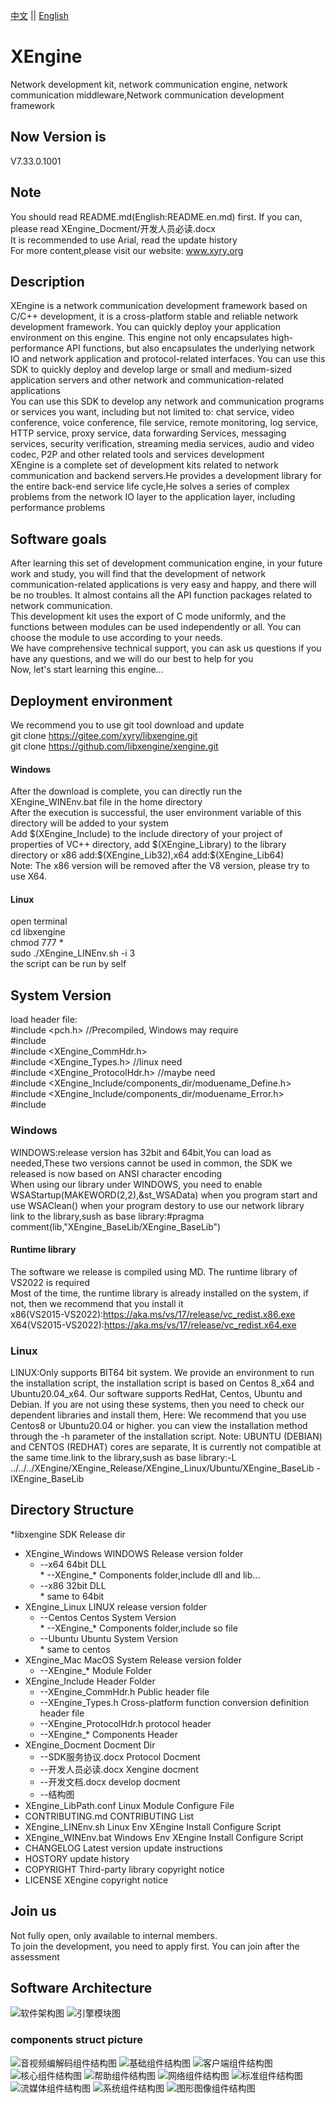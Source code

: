 [中文](README.md) ||  [English](README.en.md) 
# XEngine
Network development kit, network communication engine, network communication middleware,Network communication development framework

## Now Version is
V7.33.0.1001

## Note  
You should read README.md(English:README.en.md) first. If you can, please read XEngine_Docment/开发人员必读.docx  
It is recommended to use Arial, read the update history  
For more content,please visit our website: www.xyry.org  

## Description
XEngine is a network communication development framework based on C/C++ development, it is a cross-platform stable and reliable network development framework. You can quickly deploy your application environment on this engine. This engine not only encapsulates high-performance API functions, but also encapsulates the underlying network IO and network application and protocol-related interfaces. You can use this SDK to quickly deploy and develop large or small and medium-sized application servers and other network and communication-related applications  
You can use this SDK to develop any network and communication programs or services you want, including but not limited to: chat service, video conference, voice conference, file service, remote monitoring, log service, HTTP service, proxy service, data forwarding Services, messaging services, security verification, streaming media services, audio and video codec, P2P and other related tools and services development  
XEngine is a complete set of development kits related to network communication and backend servers.He provides a development library for the entire back-end service life cycle,He solves a series of complex problems from the network IO layer to the application layer, including performance problems  

## Software goals
After learning this set of development communication engine, in your future work and study, you will find that the development of network communication-related applications is very easy and happy, and there will be no troubles. It almost contains all the API function packages related to network communication.  
This development kit uses the export of C mode uniformly, and the functions between modules can be used independently or all. You can choose the module to use according to your needs.  
We have comprehensive technical support, you can ask us questions if you have any questions, and we will do our best to help for you  
Now, let's start learning this engine...  

## Deployment environment
We recommend you to use git tool download and update  
git clone https://gitee.com/xyry/libxengine.git  
git clone https://github.com/libxengine/xengine.git  

#### Windows
After the download is complete, you can directly run the XEngine_WINEnv.bat file in the home directory  
After the execution is successful, the user environment variable of this directory will be added to your system  
Add \$(XEngine_Include) to the include directory of your project of properties of VC++ directory, add \$(XEngine_Library) to the library directory or x86 add:\$(XEngine_Lib32),x64 add:\$(XEngine_Lib64)  
Note: The x86 version will be removed after the V8 version, please try to use X64.

#### Linux
open terminal  
cd libxengine  
chmod 777 *  
sudo ./XEngine_LINEnv.sh -i 3  
the script can be run by self  

## System Version
load header file:  
#include <pch.h>                  //Precompiled, Windows may require  
#include <system header.h>  
#include <XEngine_CommHdr.h>  
#include <XEngine_Types.h>        //linux need  
#include <XEngine_ProtocolHdr.h>  //maybe need  
#include <XEngine_Include/components_dir/moduename_Define.h>  
#include <XEngine_Include/components_dir/moduename_Error.h>  
#include <your header file>  

### Windows  
WINDOWS:release version has 32bit and 64bit,You can load as needed,These two versions cannot be used in common, the SDK we released is now based on ANSI character encoding  
When using our library under WINDOWS, you need to enable WSAStartup(MAKEWORD(2,2),&st_WSAData) when you program start and use WSAClean() when your program destory to use our network library  
link to the library,sush as base library:#pragma comment(lib,"XEngine_BaseLib/XEngine_BaseLib")  

#### Runtime library
The software we release is compiled using MD. The runtime library of VS2022 is required  
Most of the time, the runtime library is already installed on the system, if not, then we recommend that you install it  
x86(VS2015-VS2022):https://aka.ms/vs/17/release/vc_redist.x86.exe  
X64(VS2015-VS2022):https://aka.ms/vs/17/release/vc_redist.x64.exe  

### Linux  
LINUX:Only supports BIT64 bit system. We provide an environment to run the installation script, the installation script is based on Centos 8_x64 and Ubuntu20.04_x64. Our software supports RedHat, Centos, Ubuntu and Debian. If you are not using these systems, then you need to check our dependent libraries and install them, Here: We recommend that you use Centos8 or Ubuntu20.04 or higher. you can view the installation method through the -h parameter of the installation script. Note: UBUNTU (DEBIAN) and CENTOS (REDHAT) cores are separate, It is currently not compatible at the same time.link to the library,sush as base library:-L ../../../XEngine/XEngine_Release/XEngine_Linux/Ubuntu/XEngine_BaseLib -lXEngine_BaseLib  

## Directory Structure

*libxengine            SDK Release dir
 * XEngine_Windows          WINDOWS Release version folder  
    *    --x64                    64bit DLL  
        *        --XEngine_*              Components folder,include dll and lib...  
    *    --x86                    32bit DLL  
        *        same to 64bit  
 * XEngine_Linux           LINUX release version folder  
    *    --Centos                Centos System Version  
        *        --XEngine_*              Components folder,include so file  
    *    --Ubuntu                Ubuntu System Version  
        *        same to centos  
 * XEngine_Mac             MacOS System Release version folder
    *    --XEngine_*              Module Folder  
 * XEngine_Include         Header Folder  
    *    --XEngine_CommHdr.h      Public header file  
    *    --XEngine_Types.h        Cross-platform function conversion definition header file  
    *    --XEngine_ProtocolHdr.h  protocol header  
    *    --XEngine_*              Components Header  
  * XEngine_Docment        Docment Dir  
    *    --SDK服务协议.docx        Protocol Docment
    *    --开发人员必读.docx       Xengine docment 
    *    --开发文档.docx           develop docment  
    *    --结构图      
 * XEngine_LibPath.conf     Linux Module Configure File
 * CONTRIBUTING.md          CONTRIBUTING List
 * XEngine_LINEnv.sh        Linux Env XEngine Install Configure Script
 * XEngine_WINEnv.bat       Windows Env XEngine Install Configure Script
 * CHANGELOG                Latest version update instructions
 * HOSTORY                  update history
 * COPYRIGHT                Third-party library copyright notice
 * LICENSE                  XEngine copyright notice

## Join us

Not fully open, only available to internal members.  
To join the development, you need to apply first. You can join after the assessment  

## Software Architecture
![软件架构图](http://www.xyry.org/EngineFrameWork.png "软件架构图")
![引擎模块图](http://www.xyry.org/EngineRelation.png "引擎模块图")

### components struct picture 
![音视频编解码组件结构图](http://www.xyry.org/XEngine_StructPic/XEngine_AVCoder.png "音视频编解码组件结构图")
![基础组件结构图](http://www.xyry.org/XEngine_StructPic/XEngine_BaseLib.png "基础组件结构图")
![客户端组件结构图](http://www.xyry.org/XEngine_StructPic/XEngine_Client.png "客户端组件结构图")
![核心组件结构图](http://www.xyry.org/XEngine_StructPic/XEngine_Core.png "核心组件结构图")
![帮助组件结构图](http://www.xyry.org/XEngine_StructPic/XEngine_HelpComponents.png "帮助组件结构图")
![网络组件结构图](http://www.xyry.org/XEngine_StructPic/XEngine_NetHelp.png "网络组件结构图")
![标准组件结构图](http://www.xyry.org/XEngine_StructPic/XEngine_RfcComponents.png "标准组件结构图")
![流媒体组件结构图](http://www.xyry.org/XEngine_StructPic/XEngine_StreamMedia.png "流媒体组件结构图")
![系统组件结构图](http://www.xyry.org/XEngine_StructPic/XEngine_SystemSdk.png "系统组件结构图")
![图形图像组件结构图](http://www.xyry.org/XEngine_StructPic/XEngine_Img.png "图形图像组件结构图")